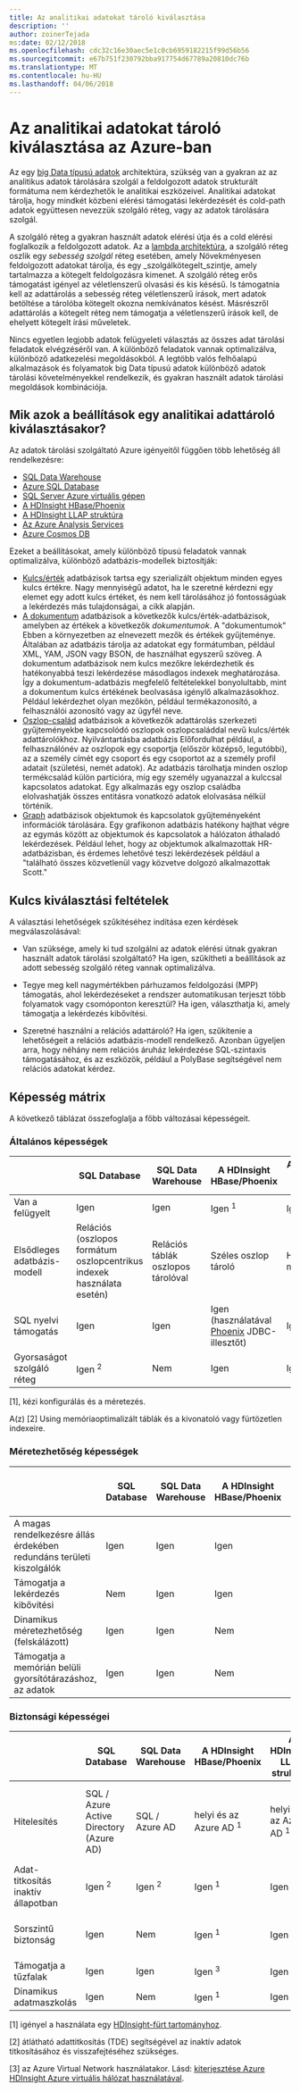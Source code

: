 ```yaml
---
title: Az analitikai adatokat tároló kiválasztása
description: ''
author: zoinerTejada
ms:date: 02/12/2018
ms.openlocfilehash: cdc32c16e30aec5e1c0cb6959182215f99d56b56
ms.sourcegitcommit: e67b751f230792bba917754d67789a20810dc76b
ms.translationtype: MT
ms.contentlocale: hu-HU
ms.lasthandoff: 04/06/2018
---
```

# <a name="choosing-an-analytical-data-store-in-azure"></a>Az analitikai adatokat tároló kiválasztása az Azure-ban

Az egy [big Data típusú adatok](../big-data/index.md) architektúra, szükség van a gyakran az az analitikus adatok tárolására szolgál a feldolgozott adatok strukturált formátuma nem kérdezhetők le analitikai eszközeivel. Analitikai adatokat tárolja, hogy mindkét közbeni elérési támogatási lekérdezését és cold-path adatok együttesen nevezzük szolgáló réteg, vagy az adatok tárolására szolgál.

A szolgáló réteg a gyakran használt adatok elérési útja és a cold elérési foglalkozik a feldolgozott adatok. Az a [lambda architektúra](../big-data/index.md#lambda-architecture), a szolgáló réteg oszlik egy _sebesség szolgál_ réteg esetében, amely Növekményesen feldolgozott adatokat tárolja, és egy _szolgálkötegelt_szintje, amely tartalmazza a kötegelt feldolgozásra kimenet. A szolgáló réteg erős támogatást igényel az véletlenszerű olvasási és kis késésű. Is támogatnia kell az adattárolás a sebesség réteg véletlenszerű írások, mert adatok betöltése a tárolóba kötegelt okozna nemkívánatos késést. Másrészről adattárolás a kötegelt réteg nem támogatja a véletlenszerű írások kell, de ehelyett kötegelt írási műveletek.

Nincs egyetlen legjobb adatok felügyeleti választás az összes adat tárolási feladatok elvégzéséről van. A különböző feladatok vannak optimalizálva, különböző adatkezelési megoldásokból. A legtöbb valós felhőalapú alkalmazások és folyamatok big Data típusú adatok különböző adatok tárolási követelményekkel rendelkezik, és gyakran használt adatok tárolási megoldások kombinációja.

## <a name="what-are-your-options-when-choosing-an-analytical-data-store"></a>Mik azok a beállítások egy analitikai adattároló kiválasztásakor?

Az adatok tárolási szolgáltató Azure igényeitől függően több lehetőség áll rendelkezésre:

- [SQL Data Warehouse](/azure/sql-data-warehouse/sql-data-warehouse-overview-what-is)
- [Azure SQL Database](/azure/sql-database/)
- [SQL Server Azure virtuális gépen](/sql/sql-server/sql-server-technical-documentation)
- [A HDInsight HBase/Phoenix](/azure/hdinsight/hbase/apache-hbase-overview)
- [A HDInsight LLAP struktúra](/azure/hdinsight/interactive-query/apache-interactive-query-get-started)
- [Az Azure Analysis Services](/azure/analysis-services/analysis-services-overview)
- [Azure Cosmos DB](/azure/cosmos-db/)

Ezeket a beállításokat, amely különböző típusú feladatok vannak optimalizálva, különböző adatbázis-modellek biztosítják:

- [Kulcs/érték](https://msdn.microsoft.com/library/dn313285.aspx#sec7) adatbázisok tartsa egy szerializált objektum minden egyes kulcs értékre. Nagy mennyiségű adatot, ha le szeretné kérdezni egy elemet egy adott kulcs értéket, és nem kell tárolásához jó fontosságúak a lekérdezés más tulajdonságai, a cikk alapján.
- [A dokumentum](https://msdn.microsoft.com/library/dn313285.aspx#sec8) adatbázisok a következők kulcs/érték-adatbázisok, amelyben az értékek a következők *dokumentumok*. A "dokumentumok" Ebben a környezetben az elnevezett mezők és értékek gyűjteménye. Általában az adatbázis tárolja az adatokat egy formátumban, például XML, YAM, JSON vagy BSON, de használhat egyszerű szöveg. A dokumentum adatbázisok nem kulcs mezőkre lekérdezhetik és hatékonyabbá teszi lekérdezése másodlagos indexek meghatározása. Így a dokumentum-adatbázis megfelelő feltételekkel bonyolultabb, mint a dokumentum kulcs értékének beolvasása igénylő alkalmazásokhoz. Például lekérdezhet olyan mezőkön, például termékazonosító, a felhasználói azonosító vagy az ügyfél neve.
- [Oszlop-család](https://msdn.microsoft.com/library/dn313285.aspx#sec9) adatbázisok a következők adattárolás szerkezeti gyűjteményekbe kapcsolódó oszlopok oszlopcsaláddal nevű kulcs/érték adattárolókhoz. Nyilvántartásba adatbázis Előfordulhat például, a felhasználónév az oszlopok egy csoportja (először középső, legutóbbi), az a személy címét egy csoport és egy csoportot az a személy profil adatait (születési, nemét adatok). Az adatbázis tárolhatja minden oszlop termékcsalád külön partícióra, míg egy személy ugyanazzal a kulccsal kapcsolatos adatokat. Egy alkalmazás egy oszlop családba elolvashatják összes entitásra vonatkozó adatok elolvasása nélkül történik.
- [Graph](https://msdn.microsoft.com/library/dn313285.aspx#sec10) adatbázisok objektumok és kapcsolatok gyűjteményeként információk tárolására. Egy grafikonon adatbázis hatékony hajthat végre az egymás között az objektumok és kapcsolatok a hálózaton áthaladó lekérdezések. Például lehet, hogy az objektumok alkalmazottak HR-adatbázisban, és érdemes lehetővé teszi lekérdezések például a "található összes közvetlenül vagy közvetve dolgozó alkalmazottak Scott."

## <a name="key-selection-criteria"></a>Kulcs kiválasztási feltételek

A választási lehetőségek szűkítéséhez indítása ezen kérdések megválaszolásával:

- Van szüksége, amely ki tud szolgálni az adatok elérési útnak gyakran használt adatok tárolási szolgáltató? Ha igen, szűkítheti a beállítások az adott sebesség szolgáló réteg vannak optimalizálva.

- Tegye meg kell nagymértékben párhuzamos feldolgozási (MPP) támogatás, ahol lekérdezéseket a rendszer automatikusan terjeszt több folyamatok vagy csomóponton keresztül? Ha igen, választhatja ki, amely támogatja a lekérdezés kibővítési.

- Szeretné használni a relációs adattároló? Ha igen, szűkítenie a lehetőségeit a relációs adatbázis-modell rendelkező. Azonban ügyeljen arra, hogy néhány nem relációs áruház lekérdezése SQL-szintaxis támogatásához, és az eszközök, például a PolyBase segítségével nem relációs adatokat kérdez.

## <a name="capability-matrix"></a>Képesség mátrix

A következő táblázat összefoglalja a főbb változásai képességeit.

### <a name="general-capabilities"></a>Általános képességek

| | SQL Database | SQL Data Warehouse | A HDInsight HBase/Phoenix | A HDInsight LLAP struktúra | Azure Analysis Services | Cosmos DB |
| --- | --- | --- | --- | --- | --- | --- |
| Van a felügyelt | Igen | Igen | Igen <sup>1</sup> | Igen <sup>1</sup> | Igen | Igen |
| Elsődleges adatbázis-modell | Relációs (oszlopos formátum oszlopcentrikus indexek használata esetén) | Relációs táblák oszlopos tárolóval | Széles oszlop tároló | Hive/a memóriában | Táblázatos/MOLAP szemantikai modellek | Dokumentálja a tároló, a graph, a kulcs-érték tároló, a széles oszlop tároló |
| SQL nyelvi támogatás | Igen | Igen | Igen (használatával [Phoenix](http://phoenix.apache.org/) JDBC-illesztőt) | Igen | Nem | Igen |
| Gyorsaságot szolgáló réteg | Igen <sup>2</sup> | Nem | Igen | Igen | Nem | Igen |

[1], kézi konfigurálás és a méretezés.

A(z) [2] Using memóriaoptimalizált táblák és a kivonatoló vagy fürtözetlen indexeire.
 
### <a name="scalability-capabilities"></a>Méretezhetőség képességek

|                                                  | SQL Database | SQL Data Warehouse | A HDInsight HBase/Phoenix | A HDInsight LLAP struktúra | Azure Analysis Services | Cosmos DB |
|--------------------------------------------------|--------------|--------------------|----------------------------|------------------------|-------------------------|-----------|
| A magas rendelkezésre állás érdekében redundáns területi kiszolgálók |     Igen      |        Igen         |            Igen             |           Nem           |           Nem            |    Igen    |
|             Támogatja a lekérdezés kibővítési             |      Nem      |        Igen         |            Igen             |          Igen           |           Igen           |    Igen    |
|          Dinamikus méretezhetőség (felskálázott)          |     Igen      |        Igen         |             Nem             |           Nem           |           Igen           |    Igen    |
|        Támogatja a memórián belüli gyorsítótárazáshoz, az adatok        |     Igen      |        Igen         |             Nem             |          Igen           |           Igen           |    Nem     |

### <a name="security-capabilities"></a>Biztonsági képességei

| | SQL Database | SQL Data Warehouse | A HDInsight HBase/Phoenix | A HDInsight LLAP struktúra | Azure Analysis Services | Cosmos DB |
| --- | --- | --- | --- | --- | --- | --- |
| Hitelesítés  | SQL / Azure Active Directory (Azure AD) | SQL / Azure AD | helyi és az Azure AD <sup>1</sup> | helyi és az Azure AD <sup>1</sup> | Azure AD | adatbázis-felhasználók / keresztül hozzáférést az Azure AD-vezérlőt (IAM) |
| Adat-titkosítás inaktív állapotban | Igen <sup>2</sup> | Igen <sup>2</sup> | Igen <sup>1</sup> | Igen <sup>1</sup> | Igen | Igen |
| Sorszintű biztonság | Igen | Nem | Igen <sup>1</sup> | Igen <sup>1</sup> | Igen (keresztül objektumszintű biztonsági modell) | Nem |
| Támogatja a tűzfalak | Igen | Igen | Igen <sup>3</sup> | Igen <sup>3</sup> | Igen | Igen |
| Dinamikus adatmaszkolás | Igen | Nem | Igen <sup>1</sup> | Igen * | Nem | Nem |

[1] igényel a használata egy [HDInsight-fürt tartományhoz](/azure/hdinsight/domain-joined/apache-domain-joined-introduction).

[2] átlátható adattitkosítás (TDE) segítségével az inaktív adatok titkosításához és visszafejtéséhez szükséges.

[3] az Azure Virtual Network használatakor. Lásd: [kiterjesztése Azure HDInsight Azure virtuális hálózat használatával](/azure/hdinsight/hdinsight-extend-hadoop-virtual-network).
